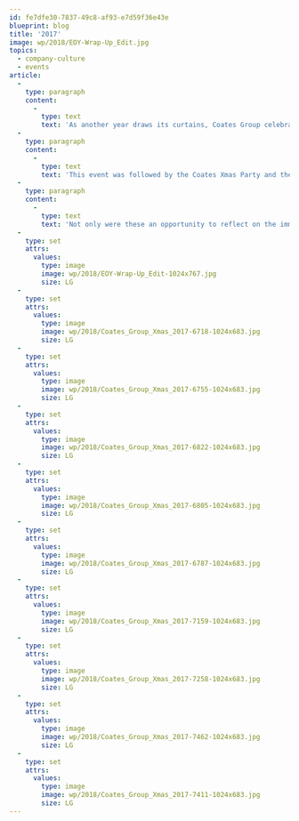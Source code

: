 ```yaml
---
id: fe7dfe30-7837-49c8-af93-e7d59f36e43e
blueprint: blog
title: '2017'
image: wp/2018/EOY-Wrap-Up_Edit.jpg
topics:
  - company-culture
  - events
article:
  -
    type: paragraph
    content:
      -
        type: text
        text: 'As another year draws its curtains, Coates Group celebrated the end of 2017 with a huge Global Wrap Up. Although the End of Year Presentation was held at Coates Headquarters in Sydney’s very own, Australian National Maritime Museum, the General Managers of each global office were flown in to join.'
  -
    type: paragraph
    content:
      -
        type: text
        text: 'This event was followed by the Coates Xmas Party and the crew was able to wind down at the Vaucluse Yacht Club. There was no better way to celebrate the end of an eventful year as our Coates Crew partied the night away!'
  -
    type: paragraph
    content:
      -
        type: text
        text: 'Not only were these an opportunity to reflect on the immense growth and achievements over the past year, the company was able to anticipate the endless opportunity that awaits in the upcoming year. Bring it on, 2018!'
  -
    type: set
    attrs:
      values:
        type: image
        image: wp/2018/EOY-Wrap-Up_Edit-1024x767.jpg
        size: LG
  -
    type: set
    attrs:
      values:
        type: image
        image: wp/2018/Coates_Group_Xmas_2017-6718-1024x683.jpg
        size: LG
  -
    type: set
    attrs:
      values:
        type: image
        image: wp/2018/Coates_Group_Xmas_2017-6755-1024x683.jpg
        size: LG
  -
    type: set
    attrs:
      values:
        type: image
        image: wp/2018/Coates_Group_Xmas_2017-6822-1024x683.jpg
        size: LG
  -
    type: set
    attrs:
      values:
        type: image
        image: wp/2018/Coates_Group_Xmas_2017-6805-1024x683.jpg
        size: LG
  -
    type: set
    attrs:
      values:
        type: image
        image: wp/2018/Coates_Group_Xmas_2017-6787-1024x683.jpg
        size: LG
  -
    type: set
    attrs:
      values:
        type: image
        image: wp/2018/Coates_Group_Xmas_2017-7159-1024x683.jpg
        size: LG
  -
    type: set
    attrs:
      values:
        type: image
        image: wp/2018/Coates_Group_Xmas_2017-7258-1024x683.jpg
        size: LG
  -
    type: set
    attrs:
      values:
        type: image
        image: wp/2018/Coates_Group_Xmas_2017-7462-1024x683.jpg
        size: LG
  -
    type: set
    attrs:
      values:
        type: image
        image: wp/2018/Coates_Group_Xmas_2017-7411-1024x683.jpg
        size: LG
---
```


